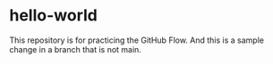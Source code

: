 # hello-world
This repository is for practicing the GitHub Flow.
And this is a sample change in a branch that is not main.
